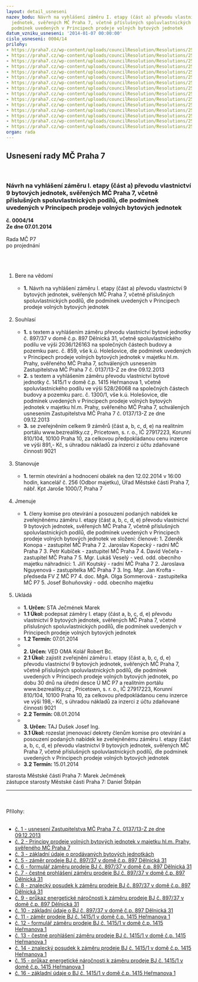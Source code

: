 ```yaml
---
layout: detail_usneseni
nazev_bodu: Návrh na vyhlášení záměru I. etapy (část a) převodu vlastnictví 9 bytových
  jednotek, svěřených MČ Praha 7, včetně příslušných spoluvlastnických podílů, dle
  podmínek uvedených v Principech prodeje volných bytových jednotek
datum_vzniku_usneseni: '2014-01-07 00:00:00'
cislo_usneseni: 0004/14
prilohy:
- https://praha7.cz/wp-content/uploads/councilResolution/Resolutions/25377/1-14-priloha_1_usn137z13a.doc
- https://praha7.cz/wp-content/uploads/councilResolution/Resolutions/25377/1-14-priloha_2_principy_bytya.doc
- https://praha7.cz/wp-content/uploads/councilResolution/Resolutions/25377/1-14-priloha_3_prodejbje1a.xls
- https://praha7.cz/wp-content/uploads/councilResolution/Resolutions/25377/priloha_5_zamerBJ37Delnicka897.doc
- https://praha7.cz/wp-content/uploads/councilResolution/Resolutions/25377/1-14-priloha_6_formularbj37delnicka897.doc
- https://praha7.cz/wp-content/uploads/councilResolution/Resolutions/25377/1-14-priloha_7_prohlasenibj37delnicka897.doc
- https://praha7.cz/wp-content/uploads/councilResolution/Resolutions/25377/1-14-priloha_8_zp897.pdf
- https://praha7.cz/wp-content/uploads/councilResolution/Resolutions/25377/1-14-priloha_9_pen897.pdf
- https://praha7.cz/wp-content/uploads/councilResolution/Resolutions/25377/1-14-priloha_10_ps897.pdf
- https://praha7.cz/wp-content/uploads/councilResolution/Resolutions/25377/priloha_11_zamerBJ1Hermanova1415.doc
- https://praha7.cz/wp-content/uploads/councilResolution/Resolutions/25377/1-14-priloha_12_formularbj1hermanova1415.doc
- https://praha7.cz/wp-content/uploads/councilResolution/Resolutions/25377/1-14-priloha_13_prohlasenibj1hermanova1415.doc
- https://praha7.cz/wp-content/uploads/councilResolution/Resolutions/25377/1-14-priloha_14_zp1415.pdf
- https://praha7.cz/wp-content/uploads/councilResolution/Resolutions/25377/1-14-priloha_15_pen1415.pdf
- https://praha7.cz/wp-content/uploads/councilResolution/Resolutions/25377/1-14-priloha_16_ps1415.pdf
organ: rada
---
```

<div id="ucUsn_pList" class="usn">
	<span><h2>Usnesení rady MČ Praha 7 </h2>
<br></span><div class="standBody">
<span><h3>Návrh na vyhlášení záměru I. etapy (část a) převodu vlastnictví 9 bytových jednotek, svěřených MČ Praha 7, včetně příslušných spoluvlastnických podílů, dle podmínek uvedených v Principech prodeje volných bytových jednotek</h3></span><div class="center">
		<strong>č. 0004/14</strong><br>
	</div>
<div class="center">
		<strong>Ze dne 07.01.2014</strong><br><br>
	</div>Rada MČ P7<br>po projednání<br><br><br><ol>
<br><li>Bere na vědomí<br><ul>
<br><li>
<strong>1.</strong> Návrh na vyhlášení záměru I. etapy (část a) převodu vlastnictví 9 bytových jednotek, svěřených MČ Praha 7, včetně příslušných spoluvlastnických podílů, dle podmínek uvedených v Principech prodeje volných bytových jednotek</li>
</ul>
<br>
</li>
<li>Souhlasí<br><ul>
<br><li>
<strong>1.</strong> s textem a vyhlášením záměru převodu vlastnictví bytové jednotky č. 897/37 v domě č.p. 897 Dělnická 31, včetně spoluvlastnického podílu ve výši 2036/126163 na společných částech budovy a pozemku parc. č. 859, vše k.ú. Holešovice, dle podmínek uvedených v Principech prodeje volných bytových jednotek v majetku hl.m. Prahy, svěřeného MČ Praha 7, schválených usnesením Zastupitelstva MČ Praha 7 č. 0137/13-Z ze dne 09.12.2013<br>
</li>
<li>
<strong>2.</strong> s textem a vyhlášením záměru převodu vlastnictví bytové jednotky č. 1415/1 v domě č.p. 1415 Heřmanova 1, včetně spoluvlastnického podílu ve výši 528/26068 na společných částech budovy a pozemku parc. č. 1300/1, vše k.ú. Holešovice, dle podmínek uvedených v Principech prodeje volných bytových jednotek v majetku hl.m. Prahy, svěřeného MČ Praha 7, schválených usnesením Zastupitelstva MČ Praha 7 č. 0137/13-Z ze dne 09.12.2013<br>
</li>
<li>
<strong>3.</strong> se zveřejněním celkem 9 záměrů (část a, b, c, d, e) na realitním portálu www.bezrealitky.cz , Pricetown, s. r. o., IČ 27917223, Korunní 810/104, 10100 Praha 10, za celkovou předpokládanou cenu inzerce ve výši 891,- Kč, s úhradou nákladů za inzerci z účtu zdaňované činnosti 9021 </li>
</ul>
<br>
</li>
<li>Stanovuje<br><ul>
<br><li>
<strong>1.</strong> termín otevírání a hodnocení obálek na den 12.02.2014 v 16:00 hodin, kancelář č. 256 (Odbor majetku), Úřad Městské části Praha 7, nábř. Kpt Jaroše 1000/7, Praha 7 </li>
</ul>
<br>
</li>
<li>Jmenuje<br><ul>
<br><li>
<strong>1.</strong> členy komise pro otevírání a posouzení podaných nabídek ke zveřejněnému záměru I. etapy (část a, b, c, d, e) převodu vlastnictví 9 bytových jednotek, svěřených MČ Praha 7, včetně příslušných spoluvlastnických podílů, dle podmínek uvedených v Principech prodeje volných bytových jednotek ve složení: členové: 1. Zdeněk Konopa - zastupitel MČ Praha 7 2. Jaroslav Kopecký - radní MČ Praha 7 3. Petr Kubíček - zastupitel MČ Praha 7 4. David Večeřa - zastupitel MČ Praha 7 5. Mgr. Lukáš Veselý - ved. odd. obecního majetku náhradníci: 1. Jiří Koutský - radní MČ Praha 7 2. Jaroslava Nguyenová - zastupitelka MČ Praha 7 3. Ing. Mgr. Jan Krofta - předseda FV Z MČ P7 4. doc. MgA. Olga Sommerová - zastupitelka MČ P7 5. Josef Bohuňovský - odd. obecního majetku </li>
</ul>
<br>
</li>
<li>Ukládá<br><ul>
<br><li>
<strong>1. Určen: </strong>STA Ječmének Marek<br>
</li>
<li>
<strong>1.1 Úkol: </strong>podepsat záměry I. etapy (část a, b, c, d, e) převodu vlastnictví 9 bytových jednotek, svěřených MČ Praha 7, včetně příslušných spoluvlastnických podílů, dle podmínek uvedených v Principech prodeje volných bytových jednotek<br>
</li>
<li>
<strong>1.2 Termín: </strong>07.01.2014<br>
</li>
<li>
<strong><br>2. Určen: </strong>VED OMA Kolář Robert Bc.<br>
</li>
<li>
<strong>2.1 Úkol: </strong>zajistit zveřejnění záměru I. etapy (část a, b, c, d, e) převodu vlastnictví 9 bytových jednotek, svěřených MČ Praha 7, včetně příslušných spoluvlastnických podílů, dle podmínek uvedených v Principech prodeje volných bytových jednotek, po dobu 30 dnů na úřední desce Ú MČ P7 a realitním portálu www.bezrealitky.cz , Pricetown, s. r. o., IČ 27917223, Korunní 810/104, 10100 Praha 10, za celkovou předpokládanou cenu inzerce ve výši 198,- Kč, s úhradou nákladů za inzerci z účtu zdaňované činnosti 9021<br>
</li>
<li>
<strong>2.2 Termín: </strong>08.01.2014<br>
</li>
<li>
<strong><br>3. Určen: </strong>TAJ Dušek Josef Ing.<br>
</li>
<li>
<strong>3.1 Úkol: </strong>rozeslat jmenovací dekrety členům komise pro otevírání a posouzení podaných nabídek ke zveřejněnému záměru I. etapy (část a, b, c, d, e) převodu vlastnictví 9 bytových jednotek, svěřených MČ Praha 7, včetně příslušných spoluvlastnických podílů, dle podmínek uvedených v Principech prodeje volných bytových jednotek<br>
</li>
<li>
<strong>3.2 Termín: </strong>15.01.2014</li>
</ul>
</li>
</ol>starosta Městské části Praha 7: Marek Ječmének<br>zástupce starosty Městské části Praha 7: Daniel Štěpán <br><hr>
<br><br>Přílohy: <br><ul>
<br><li>
<a href="/zdroj.aspx?typ=4&amp;id=53996&amp;sh=1625030965" target="_blank" title="Odkaz na soubor - 33,5 kB - nové okno">č. 1 - usnesení Zastupitelstva MČ Praha 7 č. 0137/13-Z ze dne 09.12.2013</a> <br>
</li>
<li>
<a href="/zdroj.aspx?typ=4&amp;id=53997&amp;sh=1625206037" target="_blank" title="Odkaz na soubor - 71 kB - nové okno">č. 2 - Principy prodeje volných bytových jednotek v majetku hl.m. Prahy, svěřeného MČ Praha 7</a> <br>
</li>
<li>
<a href="/zdroj.aspx?typ=4&amp;id=53998&amp;sh=1624545525" target="_blank" title="Odkaz na soubor - 30 kB - nové okno">č. 3 - základní údaje o prodávaných bytových jednotkách</a> <br>
</li>
<li>
<a href="/zdroj.aspx?typ=4&amp;Id=54118&amp;sh=-288752939" target="_blank" title="Odkaz na soubor - 44 kB - nové okno">č. 5 - záměr prodeje BJ č. 897/37 v domě č.p. 897 Dělnická 31</a> <br>
</li>
<li>
<a href="/zdroj.aspx?typ=4&amp;id=54000&amp;sh=-1717242283" target="_blank" title="Odkaz na soubor - 27,5 kB - nové okno">č. 6 - formulář záměru prodeje BJ č. 897/37 v domě č.p. 897 Dělnická 31</a> <br>
</li>
<li>
<a href="/zdroj.aspx?typ=4&amp;id=54001&amp;sh=-1717204299" target="_blank" title="Odkaz na soubor - 31,5 kB - nové okno">č. 7 - čestné prohlášení záměru prodeje BJ č. 897/37 v domě č.p. 897 Dělnická 31</a> <br>
</li>
<li>
<a href="/zdroj.aspx?typ=4&amp;id=54002&amp;sh=-1717309675" target="_blank" title="Odkaz na soubor - 320,5 kB - nové okno">č. 8 - znalecký posudek k záměru prodeje BJ č. 897/37 v domě č.p. 897 Dělnická 31</a> <br>
</li>
<li>
<a href="/zdroj.aspx?typ=4&amp;id=54003&amp;sh=-1717345675" target="_blank" title="Odkaz na soubor - 1,6 MB - nové okno">č. 9 - průkaz energetické náročnosti k záměru prodeje BJ č. 897/37 v domě č.p. 897 Dělnická 31</a> <br>
</li>
<li>
<a href="/zdroj.aspx?typ=4&amp;id=54004&amp;sh=-1717377323" target="_blank" title="Odkaz na soubor - 34,6 kB - nové okno">č. 10 - základní údaje o BJ č. 897/37 v domě č.p. 897 Dělnická 31</a> <br>
</li>
<li>
<a href="/zdroj.aspx?typ=4&amp;Id=54119&amp;sh=-288651595" target="_blank" title="Odkaz na soubor - 44,5 kB - nové okno">č. 11 - záměr prodeje BJ č. 1415/1 v domě č.p. 1415 Heřmanova 1</a> <br>
</li>
<li>
<a href="/zdroj.aspx?typ=4&amp;id=54006&amp;sh=-1717444715" target="_blank" title="Odkaz na soubor - 27,5 kB - nové okno">č. 12 - formulář záměru prodeje BJ č. 1415/1 v domě č.p. 1415 Heřmanova 1</a> <br>
</li>
<li>
<a href="/zdroj.aspx?typ=4&amp;id=54007&amp;sh=-1717480715" target="_blank" title="Odkaz na soubor - 31 kB - nové okno">č. 13 - čestné prohlášení záměru prodeje BJ č. 1415/1 v domě č.p. 1415 Heřmanova 1</a> <br>
</li>
<li>
<a href="/zdroj.aspx?typ=4&amp;id=54008&amp;sh=-1717529259" target="_blank" title="Odkaz na soubor - 340,8 kB - nové okno">č. 14 - znalecký posudek k záměru prodeje BJ č. 1415/1 v domě č.p. 1415 Heřmanova 1</a> <br>
</li>
<li>
<a href="/zdroj.aspx?typ=4&amp;id=54009&amp;sh=-1717556811" target="_blank" title="Odkaz na soubor - 1,5 MB - nové okno">č. 15 - průkaz energetické náročnosti k záměru prodeje BJ č. 1415/1 v domě č.p. 1415 Heřmanova 1</a> <br>
</li>
<li>
<a href="/zdroj.aspx?typ=4&amp;id=54010&amp;sh=-292390923" target="_blank" title="Odkaz na soubor - 35,3 kB - nové okno">č. 16 - základní údaje o BJ č. 1415/1 v domě č.p. 1415 Heřmanova 1</a> </li>
</ul>
</div>
</div>